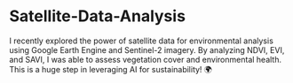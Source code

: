 # Satellite-Data-Analysis
I recently explored the power of satellite data for environmental analysis using Google Earth Engine and Sentinel-2 imagery. By analyzing NDVI, EVI, and SAVI, I was able to assess vegetation cover and environmental health. This is a huge step in leveraging AI for sustainability! 🌍
